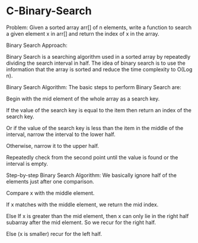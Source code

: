 # C-Binary-Search
Problem:
Given a sorted array arr[] of n elements, write a function to search a given element x in arr[] and return the index of x in the array.

Binary Search Approach: 

Binary Search is a searching algorithm used in a sorted array by repeatedly dividing the search interval in half. The idea of binary search is to use the information that the array is sorted and reduce the time complexity to O(Log n). 


Binary Search Algorithm: The basic steps to perform Binary Search are:


Begin with the mid element of the whole array as a search key.

If the value of the search key is equal to the item then return an index of the search key.

Or if the value of the search key is less than the item in the middle of the interval, narrow the interval to the lower half.

Otherwise, narrow it to the upper half.

Repeatedly check from the second point until the value is found or the interval is empty.



Step-by-step Binary Search Algorithm: We basically ignore half of the elements just after one comparison.



Compare x with the middle element.

If x matches with the middle element, we return the mid index.

Else If x is greater than the mid element, then x can only lie in the right half subarray after the mid element. So we recur for the right half.

Else (x is smaller) recur for the left half.
